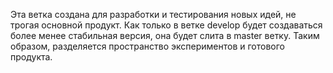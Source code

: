 Эта ветка создана для разработки и тестирования новых идей, не трогая основной продукт. Как только
в ветке develop будет создаваться более менее стабильная версия, она будет
слита в master ветку. Таким образом, разделяется пространство экспериментов и готового продукта.
